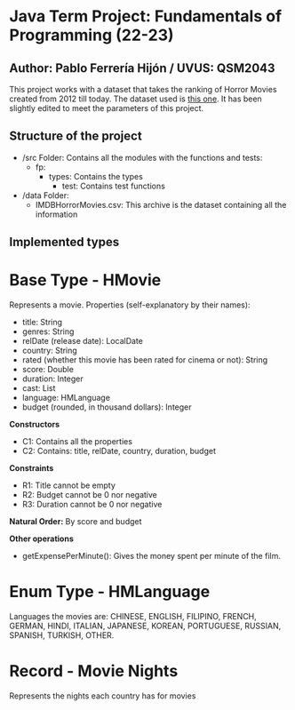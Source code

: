 # Java Term Project: Fundamentals of Programming (22-23)

## **Author:** Pablo Ferrería Hijón / **UVUS:** QSM2043

This project works with a dataset that takes the ranking of Horror Movies created from 2012 till today.
The dataset used is [this one](https://www.kaggle.com/datasets/PromptCloudHQ/imdb-horror-movie-dataset). It has been slightly edited to meet the parameters of this project.

## Structure of the project

- /src Folder: Contains all the modules with the functions and tests:
  - fp:
    - types: Contains the types
      - test: Contains test functions
- /data Folder:
  - IMDBHorrorMovies.csv: This archive is the dataset containing all the information

## Implemented types

# Base Type - HMovie
Represents a movie. Properties (self-explanatory by their names):
- title: String
- genres: String
- relDate (release date): LocalDate
- country: String
- rated (whether this movie has been rated for cinema or not): String
- score: Double
- duration: Integer
- cast: List
- language: HMLanguage
- budget (rounded, in thousand dollars): Integer

**Constructors**
- C1: Contains all the properties
- C2: Contains: title, relDate, country, duration, budget

**Constraints**
- R1: Title cannot be empty
- R2: Budget cannot be 0 nor negative
- R3: Duration cannot be 0 nor negative

**Natural Order:** By score and budget

**Other operations** 
- getExpensePerMinute(): Gives the money spent per minute of the film.

# Enum Type - HMLanguage
Languages the movies are:
CHINESE, ENGLISH, FILIPINO, FRENCH, GERMAN, HINDI, ITALIAN, JAPANESE, KOREAN, PORTUGUESE, RUSSIAN, SPANISH, TURKISH, OTHER.

# Record - Movie Nights
Represents the nights each country has for movies
